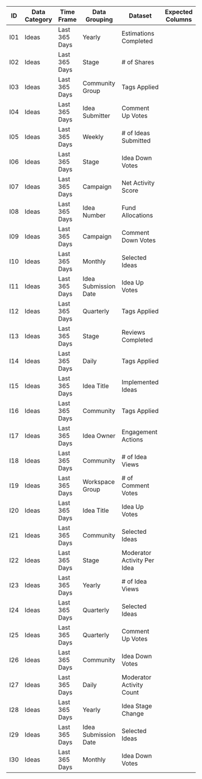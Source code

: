 | ID  | Data Category | Time Frame    | Data Grouping        | Dataset                     | Expected Columns |
|-----|---------------|---------------|----------------------|-----------------------------|------------------|
| I01 | Ideas         | Last 365 Days | Yearly               | Estimations Completed       |                  |
| I02 | Ideas         | Last 365 Days | Stage                | # of Shares                 |                  |
| I03 | Ideas         | Last 365 Days | Community Group      | Tags Applied                |                  |
| I04 | Ideas         | Last 365 Days | Idea Submitter       | Comment Up Votes            |                  |
| I05 | Ideas         | Last 365 Days | Weekly               | # of Ideas Submitted        |                  |
| I06 | Ideas         | Last 365 Days | Stage                | Idea Down Votes             |                  |
| I07 | Ideas         | Last 365 Days | Campaign             | Net Activity Score          |                  |
| I08 | Ideas         | Last 365 Days | Idea Number          | Fund Allocations            |                  |
| I09 | Ideas         | Last 365 Days | Campaign             | Comment Down Votes          |                  |
| I10 | Ideas         | Last 365 Days | Monthly              | Selected Ideas              |                  |
| I11 | Ideas         | Last 365 Days | Idea Submission Date | Idea Up Votes               |                  |
| I12 | Ideas         | Last 365 Days | Quarterly            | Tags Applied                |                  |
| I13 | Ideas         | Last 365 Days | Stage                | Reviews Completed           |                  |
| I14 | Ideas         | Last 365 Days | Daily                | Tags Applied                |                  |
| I15 | Ideas         | Last 365 Days | Idea Title           | Implemented Ideas           |                  |
| I16 | Ideas         | Last 365 Days | Community            | Tags Applied                |                  |
| I17 | Ideas         | Last 365 Days | Idea Owner           | Engagement Actions          |                  |
| I18 | Ideas         | Last 365 Days | Community            | # of Idea Views             |                  |
| I19 | Ideas         | Last 365 Days | Workspace Group      | # of Comment Votes          |                  |
| I20 | Ideas         | Last 365 Days | Idea Title           | Idea Up Votes               |                  |
| I21 | Ideas         | Last 365 Days | Community            | Selected Ideas              |                  |
| I22 | Ideas         | Last 365 Days | Stage                | Moderator Activity Per Idea |                  |
| I23 | Ideas         | Last 365 Days | Yearly               | # of Idea Views             |                  |
| I24 | Ideas         | Last 365 Days | Quarterly            | Selected Ideas              |                  |
| I25 | Ideas         | Last 365 Days | Quarterly            | Comment Up Votes            |                  |
| I26 | Ideas         | Last 365 Days | Community            | Idea Down Votes             |                  |
| I27 | Ideas         | Last 365 Days | Daily                | Moderator Activity Count    |                  |
| I28 | Ideas         | Last 365 Days | Yearly               | Idea Stage Change           |                  |
| I29 | Ideas         | Last 365 Days | Idea Submission Date | Selected Ideas              |                  |
| I30 | Ideas         | Last 365 Days | Monthly              | Idea Down Votes             |                  |
